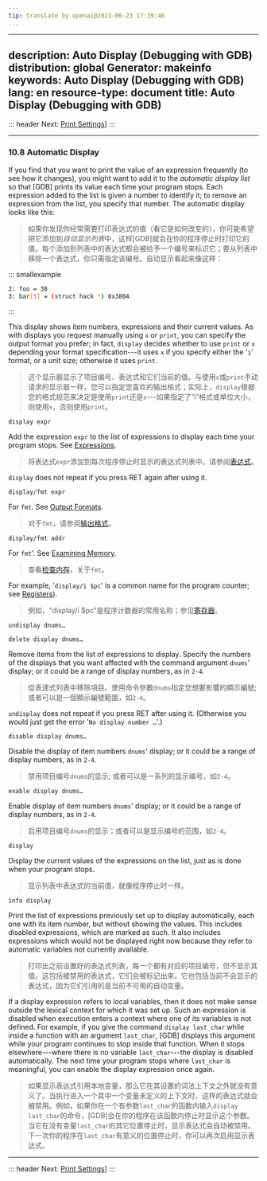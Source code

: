 ```yaml
---
tip: translate by openai@2023-06-23 17:39:46
...
```

---
description: Auto Display (Debugging with GDB)
distribution: global
Generator: makeinfo
keywords: Auto Display (Debugging with GDB)
lang: en
resource-type: document
title: Auto Display (Debugging with GDB)
---
::: header
Next: [Print Settings](Print-Settings.html#Print-Settings)]
:::

---

### 10.8 Automatic Display


If you find that you want to print the value of an expression frequently (to see how it changes), you might want to add it to the *automatic display list* so that [GDB] prints its value each time your program stops. Each expression added to the list is given a number to identify it; to remove an expression from the list, you specify that number. The automatic display looks like this:

> 如果你发现你经常需要打印表达式的值（看它是如何改变的），你可能希望把它添加到*自动显示列表*中，这样[GDB]就会在你的程序停止时打印它的值。每个添加到列表中的表达式都会被给予一个编号来标识它；要从列表中移除一个表达式，你只需指定该编号。自动显示看起来像这样：

::: smallexample

```bash
2: foo = 38
3: bar[5] = (struct hack *) 0x3804
```

:::


This display shows item numbers, expressions and their current values. As with displays you request manually using `x` or `print`, you can specify the output format you prefer; in fact, `display` decides whether to use `print` or `x` depending your format specification---it uses `x` if you specify either the '`i`' format, or a unit size; otherwise it uses `print`.

> 这个显示器显示了项目编号、表达式和它们当前的值。与使用`x`或`print`手动请求的显示器一样，您可以指定您喜欢的输出格式；实际上，`display`根据您的格式规范来决定是使用`print`还是`x`---如果指定了“i”格式或单位大小，则使用`x`，否则使用`print`。

`display expr`


Add the expression `expr` to the list of expressions to display each time your program stops. See [Expressions](Expressions.html#Expressions).

> 将表达式`expr`添加到每次程序停止时显示的表达式列表中。请参阅[表达式](Expressions.html#Expressions)。

`display` does not repeat if you press RET again after using it.

`display/fmt expr`


For `fmt`. See [Output Formats](Output-Formats.html#Output-Formats).

> 对于`fmt`，请参阅[输出格式](Output-Formats.html#Output-Formats)。

`display/fmt addr`


For `fmt`'. See [Examining Memory](Memory.html#Memory).

> 查看[检查内存](Memory.html#Memory)，关于`fmt`。


For example, '`display/i $pc`' is a common name for the program counter; see [Registers](Registers.html#Registers)).

> 例如，“display/i $pc”是程序计数器的常用名称；参见[寄存器](Registers.html#Registers)。

`undisplay dnums…`

`delete display dnums…`


Remove items from the list of expressions to display. Specify the numbers of the displays that you want affected with the command argument `dnums`' display; or it could be a range of display numbers, as in `2-4`.

> 從表達式列表中移除項目。使用命令參數`dnums`指定您想要影響的顯示編號; 或者可以是一個顯示編號範圍，如`2-4`。

`undisplay` does not repeat if you press RET after using it. (Otherwise you would just get the error '`No display number …`'.)

`disable display dnums…`


Disable the display of item numbers `dnums`' display; or it could be a range of display numbers, as in `2-4`.

> 禁用项目编号`dnums`的显示; 或者可以是一系列的显示编号，如`2-4`。

`enable display dnums…`


Enable display of item numbers `dnums`' display; or it could be a range of display numbers, as in `2-4`.

> 启用项目编号`dnums`的显示；或者可以是显示编号的范围，如`2-4`。

`display`


Display the current values of the expressions on the list, just as is done when your program stops.

> 显示列表中表达式的当前值，就像程序停止时一样。

`info display`


Print the list of expressions previously set up to display automatically, each one with its item number, but without showing the values. This includes disabled expressions, which are marked as such. It also includes expressions which would not be displayed right now because they refer to automatic variables not currently available.

> 打印出之前设置好的表达式列表，每一个都有对应的项目编号，但不显示其值。这包括被禁用的表达式，它们会被标记出来。它也包括当前不会显示的表达式，因为它们引用的是当前不可用的自动变量。


If a display expression refers to local variables, then it does not make sense outside the lexical context for which it was set up. Such an expression is disabled when execution enters a context where one of its variables is not defined. For example, if you give the command `display last_char` while inside a function with an argument `last_char`, [GDB] displays this argument while your program continues to stop inside that function. When it stops elsewhere---where there is no variable `last_char`---the display is disabled automatically. The next time your program stops where `last_char` is meaningful, you can enable the display expression once again.

> 如果显示表达式引用本地变量，那么它在其设置的词法上下文之外就没有意义了。当执行进入一个其中一个变量未定义的上下文时，这样的表达式就会被禁用。例如，如果你在一个有参数`last_char`的函数内输入`display last_char`的命令，[GDB]会在你的程序在该函数内停止时显示这个参数。当它在没有变量`last_char`的其它位置停止时，显示表达式会自动被禁用。下一次你的程序在`last_char`有意义的位置停止时，你可以再次启用显示表达式。

---

::: header
Next: [Print Settings](Print-Settings.html#Print-Settings)]
:::
